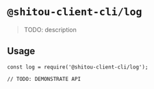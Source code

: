 # `@shitou-client-cli/log`

> TODO: description

## Usage

```
const log = require('@shitou-client-cli/log');

// TODO: DEMONSTRATE API
```
